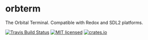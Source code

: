 # orbterm
The Orbital Terminal. Compatible with Redox and SDL2 platforms.

[![Travis Build Status](https://travis-ci.org/redox-os/orbterm.svg?branch=master)](https://travis-ci.org/redox-os/orbterm)
[![MIT licensed](https://img.shields.io/badge/license-MIT-blue.svg)](./LICENSE)
[![crates.io](http://meritbadge.herokuapp.com/orbterm)](https://crates.io/crates/orbterm)

